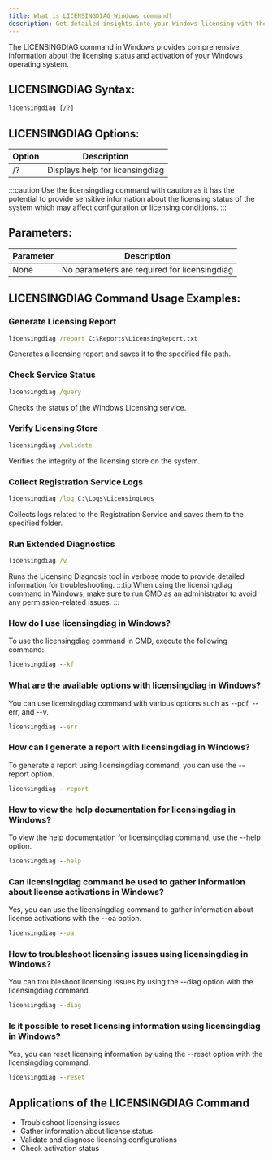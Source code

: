 ```yaml
---
title: What is LICENSINGDIAG Windows command?
description: Get detailed insights into your Windows licensing with the LICENSINGDIAG command.
---
```


The LICENSINGDIAG command in Windows provides comprehensive information about the licensing status and activation of your Windows operating system.

## LICENSINGDIAG Syntax:
```cmd
licensingdiag [/?]
```

## LICENSINGDIAG Options:
| Option        | Description                    |
|---------------|--------------------------------|
| /?            | Displays help for licensingdiag |

:::caution
Use the licensingdiag command with caution as it has the potential to provide sensitive information about the licensing status of the system which may affect configuration or licensing conditions.
:::

## Parameters:
| Parameter      | Description                                    |
|----------------|------------------------------------------------|
| None           | No parameters are required for licensingdiag    |
## LICENSINGDIAG Command Usage Examples:
### Generate Licensing Report
```cmd
licensingdiag /report C:\Reports\LicensingReport.txt
```
Generates a licensing report and saves it to the specified file path.

### Check Service Status
```cmd
licensingdiag /query
```
Checks the status of the Windows Licensing service.

### Verify Licensing Store
```cmd
licensingdiag /validate
```
Verifies the integrity of the licensing store on the system.

### Collect Registration Service Logs
```cmd
licensingdiag /log C:\Logs\LicensingLogs
```
Collects logs related to the Registration Service and saves them to the specified folder.

### Run Extended Diagnostics
```cmd
licensingdiag /v
```
Runs the Licensing Diagnosis tool in verbose mode to provide detailed information for troubleshooting.
:::tip
When using the licensingdiag command in Windows, make sure to run CMD as an administrator to avoid any permission-related issues.
:::

### How do I use licensingdiag in Windows?
To use the licensingdiag command in CMD, execute the following command:
```cmd
licensingdiag --kf
```

### What are the available options with licensingdiag in Windows?
You can use licensingdiag command with various options such as --pcf, --err, and --v.
```cmd
licensingdiag --err
```

### How can I generate a report with licensingdiag in Windows?
To generate a report using licensingdiag command, you can use the --report option.
```cmd
licensingdiag --report
```

### How to view the help documentation for licensingdiag in Windows?
To view the help documentation for licensingdiag command, use the --help option.
```cmd
licensingdiag --help
```

### Can licensingdiag command be used to gather information about license activations in Windows?
Yes, you can use the licensingdiag command to gather information about license activations with the --oa option.
```cmd
licensingdiag --oa
```

### How to troubleshoot licensing issues using licensingdiag in Windows?
You can troubleshoot licensing issues by using the --diag option with the licensingdiag command.
```cmd
licensingdiag --diag
```

### Is it possible to reset licensing information using licensingdiag in Windows?
Yes, you can reset licensing information by using the --reset option with the licensingdiag command.
```cmd
licensingdiag --reset
```

## Applications of the LICENSINGDIAG Command

- Troubleshoot licensing issues
- Gather information about license status
- Validate and diagnose licensing configurations
- Check activation status